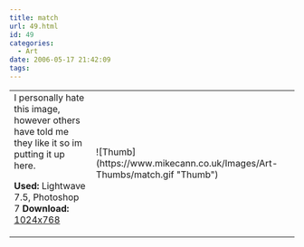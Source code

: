 ```yaml
---
title: match
url: 49.html
id: 49
categories:
  - Art
date: 2006-05-17 21:42:09
tags:
---
```


<table width="100%" cellspacing="0" cellpadding="0" border="0">
<tr>
<td>I personally hate this image, however others have told me they like it so im putting it up here.

<span style="font-weight: bold">Used:</span> Lightwave 7.5, Photoshop 7
<span style="font-weight: bold">Download:</span> [1024x768](https://www.mikecann.co.uk/Images/Art-Full/match.jpg)</td>

<td>![Thumb](https://www.mikecann.co.uk/Images/Art-Thumbs/match.gif "Thumb")</td>
</tr>
</table>
